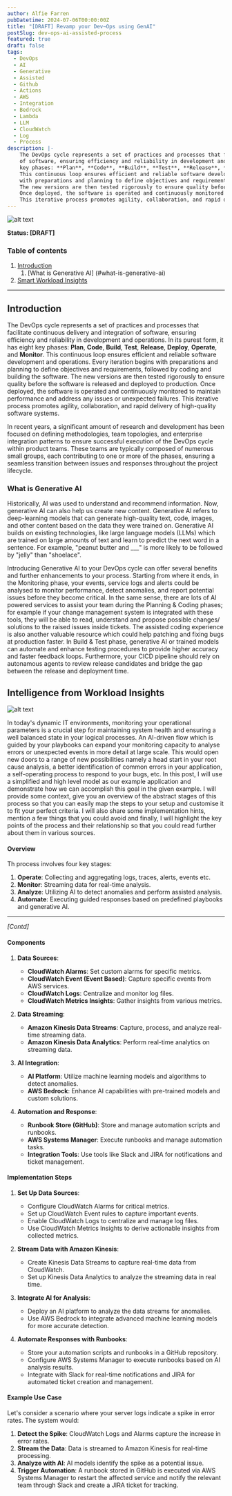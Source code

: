 ```yaml
---
author: Alfie Farren
pubDatetime: 2024-07-06T00:00:00Z
title: "[DRAFT] Revamp your Dev~Ops using GenAI"
postSlug: dev-ops-ai-assisted-process
featured: true
draft: false
tags:
  - DevOps
  - AI
  - Generative
  - Assisted
  - Github
  - Actions
  - AWS
  - Integration
  - Bedrock
  - Lambda
  - LLM
  - CloudWatch
  - Log
  - Process
description: |-
    The DevOps cycle represents a set of practices and processes that facilitate continuous delivery and integration 
    of software, ensuring efficiency and reliability in development and operations. In its purest form, it has eight 
    key phases: **Plan**, **Code**, **Build**, **Test**, **Release**, **Deploy**, **Operate**, and **Monitor**. 
    This continuous loop ensures efficient and reliable software development and operations. Every iteration begins 
    with preparations and planning to define objectives and requirements, followed by coding and building the software. 
    The new versions are then tested rigorously to ensure quality before the software is released and deployed to production. 
    Once deployed, the software is operated and continuously monitored to maintain performance and address any issues or unexpected failures.
    This iterative process promotes agility, collaboration, and rapid delivery of high-quality software systems.
---
```


![alt text](../../assets/images/ai-devops-intro.png "")

**Status: [DRAFT]**

### Table of contents
1. [Introduction](#introduction)
    1. [What is Generative AI] (#what-is-generative-ai)
2. [Smart Workload Insights](#smart-workload-insights)


--------------------------------------------------------


## Introduction
The DevOps cycle represents a set of practices and processes that facilitate continuous delivery and integration 
of software, ensuring efficiency and reliability in development and operations. In its purest form, it has eight 
key phases: **Plan**, **Code**, **Build**, **Test**, **Release**, **Deploy**, **Operate**, and **Monitor**. 
This continuous loop ensures efficient and reliable software development and operations. Every iteration begins 
with preparations and planning to define objectives and requirements, followed by coding and building the software. 
The new versions are then tested rigorously to ensure quality before the software is released and deployed to production. 
Once deployed, the software is operated and continuously monitored to maintain performance and address any issues or unexpected failures.
This iterative process promotes agility, collaboration, and rapid delivery of high-quality software systems.

In recent years, a significant amount of research and development has been focused on defining methodologies, team topologies, 
and enterprise integration patterns to ensure successful execution of the DevOps cycle within product teams. These teams are typically 
composed of numerous small groups, each contributing to one or more of the phases, ensuring a seamless transition between issues and responses 
throughout the project lifecycle.

### What is Generative AI
Historically, AI was used to understand and recommend information. Now, generative AI can also help us create new content. 
Generative AI refers to deep-learning models that can generate high-quality text, code, images, and other content based on 
the data they were trained on. Generative AI builds on existing technologies, like large language models (LLMs) which are 
trained on large amounts of text and learn to predict the next word in a sentence. For example, "peanut butter and ___" is 
more likely to be followed by "jelly" than "shoelace".

Introducing Generative AI to your DevOps cycle can offer several benefits and further enhancements to your process. 
Starting from where it ends, in the Monitoring phase, your events, service logs and alerts could be analysed to monitor performance, 
detect anomalies, and report potential issues before they become critical. In the same sense, there are lots of AI powered services 
to assist your team during the Planning & Coding phases; for example if your change management system is integrated with these tools, 
they will be able to read, understand and propose possible changes/ solutions to the raised issues inside tickets. The assisted coding 
experience is also another valuable resource which could help patching and fixing bugs at production faster. In Build & Test phase, 
generative AI or trained models can automate and enhance testing procedures to provide higher accuracy and faster feedback loops. 
Furthermore, your CICD pipeline should rely on autonamous agents to review release candidates and bridge the gap between the release and 
deployment time. 

## Intelligence from Workload Insights

![alt text](../../assets/images/smart-insights-intro.png "")

In today's dynamic IT environments, monitoring your operational parameters is a crucial step for maintaining system health and ensuring a well balanced state in your logical processes. An AI-driven flow which is guided by your playbooks can expand your monitoring capacity to analyse errors or unexpected events in more detail at large scale. This would open new doors to a range of new possibilities namely a head start in your root cause analysis, a better identification of common errors in your application, a self-operating process to respond to your bugs, etc. In this post, I will use a simplified and high level model as our example application and demonstrate how we can accomplish this goal in the given example. I will provide some context, give you an overview of the abstract stages of this process so that you can easily map the steps to your setup and customise it to fit your perfect criteria. I will also share some implementation hints, mention a few things that you could avoid and finally, I will highlight the key points of the process and their relationship so that you could read further about them in various sources.

#### Overview
Th process involves four key stages:
1. **Operate**: Collecting and aggregating logs, traces, alerts, events etc.
2. **Monitor**: Streaming data for real-time analysis.
3. **Analyze**: Utilizing AI to detect anomalies and perform assisted analysis.
4. **Automate**: Executing guided responses based on predefined playbooks and generative AI.


----------------------------------------------------------------------------------------
_[Contd]_
#### Components

1. **Data Sources**:
   - **CloudWatch Alarms**: Set custom alarms for specific metrics.
   - **CloudWatch Event (Event Based)**: Capture specific events from AWS services.
   - **CloudWatch Logs**: Centralize and monitor log files.
   - **CloudWatch Metrics Insights**: Gather insights from various metrics.

2. **Data Streaming**:
   - **Amazon Kinesis Data Streams**: Capture, process, and analyze real-time streaming data.
   - **Amazon Kinesis Data Analytics**: Perform real-time analytics on streaming data.

3. **AI Integration**:
   - **AI Platform**: Utilize machine learning models and algorithms to detect anomalies.
   - **AWS Bedrock**: Enhance AI capabilities with pre-trained models and custom solutions.

4. **Automation and Response**:
   - **Runbook Store (GitHub)**: Store and manage automation scripts and runbooks.
   - **AWS Systems Manager**: Execute runbooks and manage automation tasks.
   - **Integration Tools**: Use tools like Slack and JIRA for notifications and ticket management.

#### Implementation Steps

1. **Set Up Data Sources**:
   - Configure CloudWatch Alarms for critical metrics.
   - Set up CloudWatch Event rules to capture important events.
   - Enable CloudWatch Logs to centralize and manage log files.
   - Use CloudWatch Metrics Insights to derive actionable insights from collected metrics.

2. **Stream Data with Amazon Kinesis**:
   - Create Kinesis Data Streams to capture real-time data from CloudWatch.
   - Set up Kinesis Data Analytics to analyze the streaming data in real time.

3. **Integrate AI for Analysis**:
   - Deploy an AI platform to analyze the data streams for anomalies.
   - Use AWS Bedrock to integrate advanced machine learning models for more accurate detection.

4. **Automate Responses with Runbooks**:
   - Store your automation scripts and runbooks in a GitHub repository.
   - Configure AWS Systems Manager to execute runbooks based on AI analysis results.
   - Integrate with Slack for real-time notifications and JIRA for automated ticket creation and management.

#### Example Use Case

Let's consider a scenario where your server logs indicate a spike in error rates. The system would:

1. **Detect the Spike**: CloudWatch Logs and Alarms capture the increase in error rates.
2. **Stream the Data**: Data is streamed to Amazon Kinesis for real-time processing.
3. **Analyze with AI**: AI models identify the spike as a potential issue.
4. **Trigger Automation**: A runbook stored in GitHub is executed via AWS Systems Manager to restart the affected service and notify the relevant team through Slack and create a JIRA ticket for tracking.
